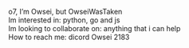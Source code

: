 o7, I’m Owsei, but OwseiWasTaken
<br>
Im interested in: python, go and js
<br>
Im looking to collaborate on: anything that i can help
<br>
How to reach me: dicord Owsei 2183
<br>

<!---
OwseiWasTaken/OwseiWasTaken is a ✨ special ✨ repository because its `README.md` (this file) appears on your GitHub profile.
You can click the Preview link to take a look at your changes.
--->
